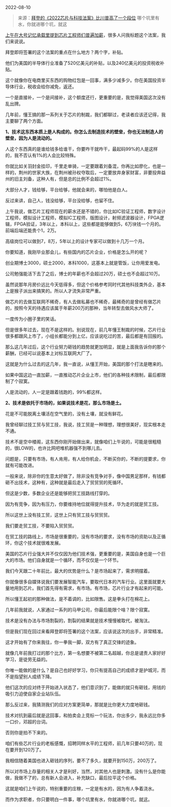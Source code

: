 2022-08-10

> 来源：[拜登的《2022芯片与科技法案》比川普高了一个段位](http://mp.weixin.qq.com/s?__biz=MzU3NDc5Nzc0NQ==&mid=2247519648&idx=2&sn=ab3170f96ecec53e294aa2f9384f237a&chksm=fd2e2f7eca59a66875e7b0811f1915a8b097a8a56e3d421668ae94e45c3ef847df8a4dcf1432&scene=27#wechat_redirect)
> 哪个坑里有水，你就进哪个坑，就这

[上午在大号记忆承载里提到芯片工程师们普遍加薪](http://mp.weixin.qq.com/s?__biz=MzU0MjYwNDU2Mw==&mid=2247507287&idx=1&sn=3185c1d9b518e1f948fd40072426fb7d&chksm=fb1ab12bcc6d383d7b2034b3b1b3f1083184bdfe58244e082478c4f8bafdf359fe53df2dffdb&scene=21#wechat_redirect)，很多人问我标题这个法案，我们来说说。  

  

拜登即将签署的这个法案的重点在什么地方？两个字，补贴。  

  

他们为美国的半导体行业准备了520亿美元的补贴，以及240亿美元的投资税收补贴。  

  

这个就像你在电商里买东西的购物红包是一回事，满多少减多少。你在美国投资半导体行业，税收会给你减免，返还。

  

一个是直接补，一个是间接补，这个额度还行，更重要的是，我觉得美国这次没有乱出牌。  

  

几年前，懂王搞的那一系列关于芯片的制裁，我们都聊过，老读者应该还记得，我主要聊了两个方面。  

  

 **1、技术这东西本质上是人构成的。你怎么去制造技术的壁垒，你也无法制造人的壁垒，因为人是流动的。**

  

人这个东西真的是谁给钱多给谁干，你要咋干就咋干，最起码99%的人是这样的，我不否认有1%的人会比较特殊。  

  

你就比如关羽封金挂印，千里走单骑，一定要跟着刘备混，你再比如廖化，也是一样的，荆州的世家大族，在荆州被孙权夺取后，一定要放弃身家财富，非要投奔益州的旧主刘备，这种人有，但是总的比例不会超过1%。

  

大部分人才，钱给够，平台给够，他就会来的，哪怕他是白人。  

  

反过来讲，自己人，钱没给够，平台没给够，也留不住。  

  

上午我说，做芯片工程师现在的薪水还是不错的，你比如IC验证工程师，数字设计工程师，模拟设计工程师，模拟IC工程师，版图设计，射频滤波器设计，FPGA逻辑，FPGA验证，3年以上，本科以上，这些都是能够做到5，6万块钱一个月的。前端后端还能贵个1，2万。  

  

高级岗位可以做到7，8万，5年以上的设计专家可以做到十几万一个月。  

  

你要知道，我刚毕业那会儿，有些国内的芯片企业，价格是怎么开的呢？  

  

创业期博士3000，硕士2000，本科1000，这基本上就是管饭，让你用爱发电。

  

公司勉强能活下去了之后，博士的年薪也不会超过20万，硕士也不会超过10万。  

  

虽然说那年月房价远比今天低得多，但这个价格参考同时代其他科技类外企，基本上是猴子派出来搞笑的。所以人才流失非常严重。  

  

做芯片的去做互联网不稀奇，有人去做私募也不稀奇，最稀奇的是曾经有做芯片的，按照今天的待遇应该属于年薪200万的那种，当年转型去做风水大师了。  

  

一度传为小圈子里的笑话。  

  

但是很多年过去，现在不是这样的。别说现在，前几年懂王制裁的时候，芯片行业很多都跟风上市了，小组长都能分到上亿，应该说吃过的苦，最后都是有回报的。  

  

那么这几年过后，这个行业努力砸钱的趋势就更加明显，就是上面我告诉你的那个薪酬，已经可以说基本上对标互联网大厂了。

  

这就是为什么过去的这几年，我一直说，从懂王开始，美国的那个打法是瞎来的。  

  

如果中国这边一直加薪，一直推动芯片企业上市，他们的各种技术限制，最后都限制了个寂寞。  

  

人是流动的，人一定是跟着钱跑的，99%都这样。  

  

 **2、技术是依托于市场的，如果说技术是花，那么市场是土。**

  

花是不可能脱离土壤活在空气里的，没有土壤，就没有鲜花。

  

我曾经聊过技工贸与贸工技，我说，技工贸是一种理想，理想很美好，现实根本走不通。  

  

技术不是空中楼阁，这东西你刚开始做出来，就像咱们上午说的，可能是很粗糙的，很LOW的，也许比网吧堆机器强不到哪儿去。

  

问题是，只要有市场，有人肯用，有人给你机会，不断买你的，不断的提要求，你就有可能改进。

  

一般来说，除非你的生意太好做了，除非没有竞争对手，像中国男足那样，有钱都砸不出技术，这种有，这种就是最后走入了贸贸贸的死循环。  

  

但这是少数，多数企业还是能够把贸工技路线打穿的。

  

因为有竞争，因为有压力，你要维持地位就得提升技术，华为走的就是贸工技。

  

所以这世上没有技工贸，这世上只有贸工技与贸贸贸。

  

我们要走贸工技，不要陷入贸贸贸。

  

在贸工技的路线上，市场是很重要的，没有市场的要求，没有市场的资助以及正循环，你这个技术就很难发展。

  

美国的芯片行业强大并不仅仅因为他们技术强，更重要的是，美国自身也是一个巨大的市场。他们自身就是一个循环，而不仅仅是一个环节。  

  

我们今天跟二十年前比，最大的优势是什么？是市场起来了，需求明摆着。

  

你就像很多自媒体说我们要发展智能汽车，要取代日本的汽车行业。这里面就要大量地用到芯片。我们首先得有需求，有市场。有市场，芯片行业才有起来的可能。

  

所以懂王起初的那种做法，是不着调的，比如限售。这是拳头打在棉花上。  

  

几年前我就说，人家通过一系列的马甲公司，你最后能限个啥？限个寂寞。

  

技术是没有办法与市场割裂的，割裂的结果就是技术慢慢被取代，被淘汰。

  

但是我们现在回过来看拜登即将签署的这个法案，应该说这次的出手，非常精准。  

  

这才开始有了你来我往，你一拳我一脚，双方有了真正交锋的迹象。

  

就像几年前我打过的那个比方，第一名想要不被第二名超越，你总是谴责人家好好学习，是徒劳无益的。  

  

你唯一能做的是什么？是自己也好好学习，你只有提高自己的成绩才是护城河，而不是指望别人成绩下降。

  

他们这次的应对终于开始进入状态了，他们意识到了，能做的就只有砸钱，用钱的吸引力迫使自家企业站队伍。  

  

那么反过来，我猜测我们的应对方案更简单，那就是比你更大力度地砸钱。  

  

技术对抗到最后就是这回事，和拍卖会上竞标一个玩法，你出多少，我永远比你多一口价，邓超的台词。  

  

否则你是拍不下来的。  

  

咱们有些芯片行业的老板感慨，招聘同样水平的工程师，前几年只要40万的，现在要开到120万了。

  

我相信随着美国也进入砸钱的序列，要不了多久，就要开到150万，200万了。

  

所以对市场上存量的相关人才是利好，当然，对其他人也是刺激。没有什么是你能做，我做不了的，总有新人会进入，补充缺口，最后拉平这个价格。  

  

这就是咱们上午说的，特别重要的庄稼，一定是有水的，因为有人争着浇水。  

  

而作为求职者，你只要明白一件事，哪个坑里有水，你就进哪个坑，就这。

